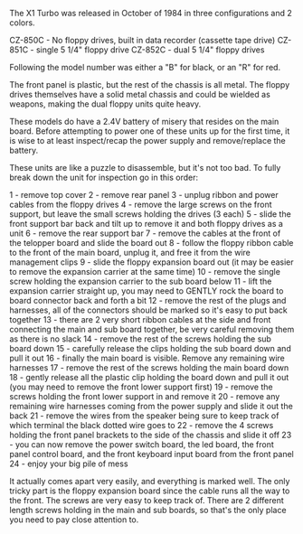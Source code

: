 The X1 Turbo was released in October of 1984 in three configurations and 2 colors.

CZ-850C - No floppy drives, built in data recorder (cassette tape drive)
CZ-851C - single 5 1/4" floppy drive
CZ-852C - dual 5 1/4" floppy drives

Following the model number was either a "B" for black, or an "R" for red.

The front panel is plastic, but the rest of the chassis is all metal. The floppy drives themselves have a solid metal chassis and could be wielded as weapons, making the dual floppy units quite heavy.

These models do have a 2.4V battery of misery that resides on the main board. Before attempting to power one of these units up for the first time, it is wise to at least inspect/recap the power supply and remove/replace the battery.

These units are like a puzzle to disassemble, but it's not too bad. To fully break down the unit for inspection go in this order:

1 - remove top cover
2 - remove rear panel
3 - unplug ribbon and power cables from the floppy drives
4 - remove the large screws on the front support, but leave the small screws holding the drives (3 each)
5 - slide the front support bar back and tilt up to remove it and both floppy drives as a unit
6 - remove the rear support bar
7 - remove the cables at the front of the telopper board and slide the board out
8 - follow the floppy ribbon cable to the front of the main board, unplug it, and free it from the wire management clips
9 - slide the floppy expansion board out (it may be easier to remove the expansion carrier at the same time)
10 - remove the single screw holding the expansion carrier to the sub board below
11 - lift the expansion carrier straight up, you may need to GENTLY rock the board to board connector back and forth a bit
12 - remove the rest of the plugs and harnesses, all of the connectors should be marked so it's easy to put back together
13 - there are 2 very short ribbon cables at the side and front connecting the main and sub board together, be very careful removing them as there is no slack
14 - remove the rest of the screws holding the sub board down
15 - carefully release the clips holding the sub board down and pull it out
16 - finally the main board is visible. Remove any remaining wire harnesses
17 - remove the rest of the screws holding the main board down
18 - gently release all the plastic clip holding the board down and pull it out (you may need to remove the front lower support first)
19 - remove the screws holding the front lower support in and remove it
20 - remove any remaining wire harnesses coming from the power supply and slide it out the back
21 - remove the wires from the speaker being sure to keep track of which terminal the black dotted wire goes to
22 - remove the 4 screws holding the front panel brackets to the side of the chassis and slide it off
23 - you can now remove the power switch board, the led board, the front panel control board, and the front keyboard input board from the front panel
24 - enjoy your big pile of mess

It actually comes apart very easily, and everything is marked well. The only tricky part is the floppy expansion board since the cable runs all the way to the front. The screws are very easy to keep track of. There are 2 different length screws holding in the main and sub boards, so that's the only place you need to pay close attention to.
